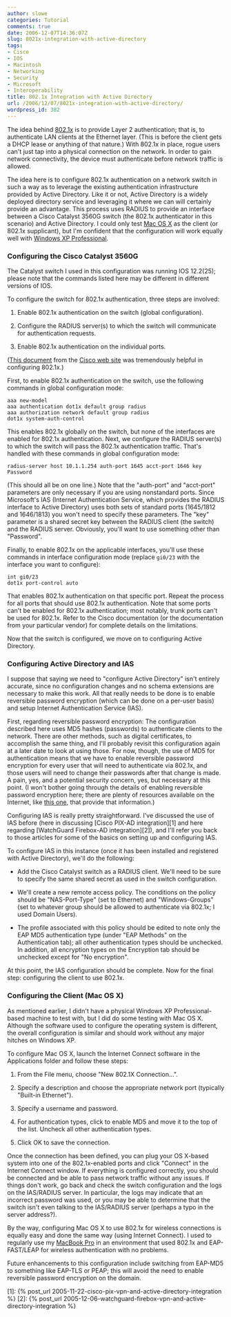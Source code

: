 ```yaml
---
author: slowe
categories: Tutorial
comments: true
date: 2006-12-07T14:36:07Z
slug: 8021x-integration-with-active-directory
tags:
- Cisco
- IOS
- Macintosh
- Networking
- Security
- Microsoft
- Interoperability
title: 802.1x Integration with Active Directory
url: /2006/12/07/8021x-integration-with-active-directory/
wordpress_id: 382
---
```


The idea behind [802.1x](http://en.wikipedia.org/wiki/802.1x) is to provide Layer 2 authentication; that is, to authenticate LAN clients at the Ethernet layer. (This is before the client gets a DHCP lease or anything of that nature.) With 802.1x in place, rogue users can't just tap into a physical connection on the network. In order to gain network connectivity, the device must authenticate before network traffic is allowed.

The idea here is to configure 802.1x authentication on a network switch in such a way as to leverage the existing authentication infrastructure provided by Active Directory. Like it or not, Active Directory is a widely deployed directory service and leveraging it where we can will certainly provide an advantage. This process uses RADIUS to provide an interface between a Cisco Catalyst 3560G switch (the 802.1x authenticator in this scenario) and Active Directory. I could only test [Mac OS X](http://www.apple.com/macosx/) as the client (or 802.1x supplicant), but I'm confident that the configuration will work equally well with [Windows XP Professional](http://www.microsoft.com/windowsxp/).

### Configuring the Cisco Catalyst 3560G

The Catalyst switch I used in this configuration was running IOS 12.2(25); please note that the commands listed here may be different in different versions of IOS.

To configure the switch for 802.1x authentication, three steps are involved:

1. Enable 802.1x authentication on the switch (global configuration).

2. Configure the RADIUS server(s) to which the switch will communicate for authentication requests.

3. Enable 802.1x authentication on the individual ports.

([This document](http://www.cisco.com/en/US/products/hw/switches/ps646/products_configuration_guide_chapter09186a00801cdf3a.html) from the [Cisco web site](http://www.cisco.com/) was tremendously helpful in configuring 802.1x.)

First, to enable 802.1x authentication on the switch, use the following commands in global configuration mode:

	aaa new-model  
	aaa authentication dot1x default group radius  
	aaa authorization network default group radius  
	dot1x system-auth-control

This enables 802.1x globally on the switch, but none of the interfaces are enabled for 802.1x authentication. Next, we configure the RADIUS server(s) to which the switch will pass the 802.1x authentication traffic. That's handled with these commands in global configuration mode:

	radius-server host 10.1.1.254 auth-port 1645 acct-port 1646 key Password

(This should all be on one line.) Note that the "auth-port" and "acct-port" parameters are only necessary if you are using nonstandard ports. Since Microsoft's IAS (Internet Authentication Service, which provides the RADIUS interface to Active Directory) uses both sets of standard ports (1645/1812 and 1646/1813) you won't need to specify these parameters. The "key" parameter is a shared secret key between the RADIUS client (the switch) and the RADIUS server. Obviously, you'll want to use something other than "Password".

Finally, to enable 802.1x on the applicable interfaces, you'll use these commands in interface configuration mode (replace `gi0/23` with the interface you want to configure):

	int gi0/23  
	dot1x port-control auto

That enables 802.1x authentication on that specific port. Repeat the process for all ports that should use 802.1x authentication. Note that some ports can't be enabled for 802.1x authentication; most notably, trunk ports can't be used for 802.1x. Refer to the Cisco documentation (or the documentation from your particular vendor) for complete details on the limitations.

Now that the switch is configured, we move on to configuring Active Directory.

### Configuring Active Directory and IAS

I suppose that saying we need to "configure Active Directory" isn't entirely accurate, since no configuration changes and no schema extensions are necessary to make this work. All that really needs to be done is to enable reversible password encryption (which can be done on a per-user basis) and setup Internet Authentication Service (IAS).

First, regarding reversible password encryption: The configuration described here uses MD5 hashes (passwords) to authenticate clients to the network. There are other methods, such as digital certificates, to accomplish the same thing, and I'll probably revisit this configuration again at a later date to look at using those. For now, though, the use of MD5 for authentication means that we have to enable reversible password encryption for every user that will need to authenticate via 802.1x, and those users will need to change their passwords after that change is made. A pain, yes, and a potential security concern, yes, but necessary at this point. (I won't bother going through the details of enabling reversible password encryption here; there are plenty of resources available on the Internet, like [this one](http://download.microsoft.com/download/b/0/e/b0e2a363-0044-4327-8f17-020818f57234/Wired_depl.doc), that provide that information.)

Configuring IAS is really pretty straightforward. I've discussed the use of IAS before (here in discussing [Cisco PIX-AD integration][1] and here regarding [WatchGuard Firebox-AD integration][2]), and I'll refer you back to those articles for some of the basics on setting up and configuring IAS.

To configure IAS in this instance (once it has been installed and registered with Active Directory), we'll do the following:

* Add the Cisco Catalyst switch as a RADIUS client. We'll need to be sure to specify the same shared secret as used in the switch configuration.

* We'll create a new remote access policy. The conditions on the policy should be "NAS-Port-Type" (set to Ethernet) and "Windows-Groups" (set to whatever group should be allowed to authenticate via 802.1x; I used Domain Users).

* The profile associated with this policy should be edited to note only the EAP MD5 authentication type (under "EAP Methods" on the Authentication tab); all other authentication types should be unchecked. In addition, all encryption types on the Encryption tab should be unchecked except for "No encryption".

At this point, the IAS configuration should be complete. Now for the final step: configuring the client to use 802.1x.

### Configuring the Client (Mac OS X)

As mentioned earlier, I didn't have a physical Windows XP Professional-based machine to test with, but I did do some testing with Mac OS X. Although the software used to configure the operating system is different, the overall configuration is similar and should work without any major hitches on Windows XP.

To configure Mac OS X, launch the Internet Connect software in the Applications folder and follow these steps:

1. From the File menu, choose "New 802.1X Connection...".

2. Specify a description and choose the appropriate network port (typically "Built-in Ethernet").

3. Specify a username and password.

4. For authentication types, click to enable MD5 and move it to the top of the list. Uncheck all other authentication types.

5. Click OK to save the connection.

Once the connection has been defined, you can plug your OS X-based system into one of the 802.1x-enabled ports and click "Connect" in the Internet Connect window. If everything is configured correctly, you should be connected and be able to pass network traffic without any issues. If things don't work, go back and check the switch configuration and the logs on the IAS/RADIUS server. In particular, the logs may indicate that an incorrect password was used, or you may be able to determine that the switch isn't even talking to the IAS/RADIUS server (perhaps a typo in the server address?).

By the way, configuring Mac OS X to use 802.1x for wireless connections is equally easy and done the same way (using Internet Connect). I used to regularly use my [MacBook Pro](http://www.apple.com/macbookpro/) in an environment that used 802.1x and EAP-FAST/LEAP for wireless authentication with no problems.

Future enhancements to this configuration include switching from EAP-MD5 to something like EAP-TLS or PEAP; this will avoid the need to enable reversible password encryption on the domain.

[1]: {% post_url 2005-11-22-cisco-pix-vpn-and-active-directory-integration %}
[2]: {% post_url 2005-12-06-watchguard-firebox-vpn-and-active-directory-integration %}
